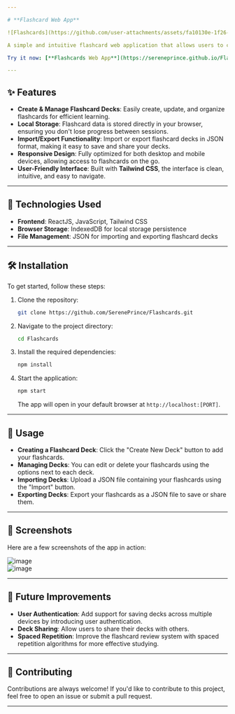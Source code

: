 ```yaml
---

# **Flashcard Web App**

![Flashcards](https://github.com/user-attachments/assets/fa10130e-1f26-4c23-b59c-8c4191955ae7)

A simple and intuitive flashcard web application that allows users to create, manage, and study custom flashcards. With local data storage, your decks are automatically saved, and you can import/export them using JSON files for backup. Built using **React** and **Tailwind CSS**, this app provides a seamless and personalized studying experience.

Try it now: [**Flashcards Web App**](https://sereneprince.github.io/Flashcards)

---
```


## ✨ **Features**

- **Create & Manage Flashcard Decks**: Easily create, update, and organize flashcards for efficient learning.  
- **Local Storage**: Flashcard data is stored directly in your browser, ensuring you don't lose progress between sessions.  
- **Import/Export Functionality**: Import or export flashcard decks in JSON format, making it easy to save and share your decks.  
- **Responsive Design**: Fully optimized for both desktop and mobile devices, allowing access to flashcards on the go.  
- **User-Friendly Interface**: Built with **Tailwind CSS**, the interface is clean, intuitive, and easy to navigate.  

---

## 🚀 **Technologies Used**

- **Frontend**: ReactJS, JavaScript, Tailwind CSS  
- **Browser Storage**: IndexedDB for local storage persistence  
- **File Management**: JSON for importing and exporting flashcard decks  

---

## 🛠️ **Installation**

To get started, follow these steps:

1. Clone the repository:

   ```bash
   git clone https://github.com/SerenePrince/Flashcards.git
   ```

2. Navigate to the project directory:

   ```bash
   cd Flashcards
   ```

3. Install the required dependencies:

   ```bash
   npm install
   ```

4. Start the application:

   ```bash
   npm start
   ```

   The app will open in your default browser at `http://localhost:[PORT]`.

---

## 📝 **Usage**

- **Creating a Flashcard Deck**: Click the "Create New Deck" button to add your flashcards.  
- **Managing Decks**: You can edit or delete your flashcards using the options next to each deck.  
- **Importing Decks**: Upload a JSON file containing your flashcards using the "Import" button.  
- **Exporting Decks**: Export your flashcards as a JSON file to save or share them.

---

## 📸 **Screenshots**

Here are a few screenshots of the app in action:

![image](https://github.com/user-attachments/assets/42455228-b004-4b0a-8743-cdb243ea0993)  
![image](https://github.com/user-attachments/assets/1bb2fd98-c4c6-4205-82d8-e2ccf661841c)

---

## 🔮 **Future Improvements**

- **User Authentication**: Add support for saving decks across multiple devices by introducing user authentication.  
- **Deck Sharing**: Allow users to share their decks with others.  
- **Spaced Repetition**: Improve the flashcard review system with spaced repetition algorithms for more effective studying.

---

## 🤝 **Contributing**

Contributions are always welcome! If you'd like to contribute to this project, feel free to open an issue or submit a pull request.

---

